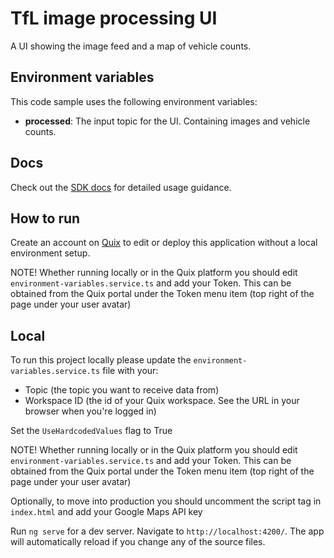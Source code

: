 # TfL image processing UI

A UI showing the image feed and a map of vehicle counts.

## Environment variables

This code sample uses the following environment variables:

- **processed**: The input topic for the UI. Containing images and vehicle counts.

## Docs

Check out the [SDK docs](https://quix.ai/docs/sdk/introduction.html) for detailed usage guidance.

## How to run

Create an account on [Quix](https://portal.platform.quix.ai/self-sign-up?xlink=github) to edit or deploy this application without a local environment setup.

NOTE! Whether running locally or in the Quix platform you should edit `environment-variables.service.ts` and add your Token.
This can be obtained from the Quix portal under the Token menu item (top right of the page under your user avatar)


## Local

To run this project locally please update the `environment-variables.service.ts` file with your:
 - Topic (the topic you want to receive data from)
 - Workspace ID (the id of your Quix workspace. See the URL in your browser when you're logged in)

Set the `UseHardcodedValues` flag to True

NOTE! Whether running locally or in the Quix platform you should edit `environment-variables.service.ts` and add your Token.
This can be obtained from the Quix portal under the Token menu item (top right of the page under your user avatar)

Optionally, to move into production you should uncomment the script tag in `index.html` and add your Google Maps API key   

Run `ng serve` for a dev server. Navigate to `http://localhost:4200/`. The app will automatically reload if you change any of the source files.
